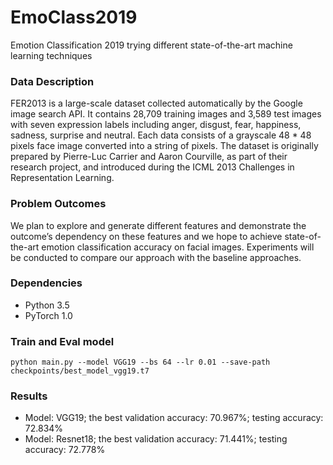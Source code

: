 # EmoClass2019
Emotion Classification 2019 trying different state-of-the-art machine learning techniques

### Data Description
FER2013 is a large-scale dataset collected automatically by the Google image search API. It contains 28,709 training images and 3,589 test images with seven expression labels including anger, disgust, fear, happiness, sadness, surprise and neutral. Each data consists of a grayscale 48 * 48 pixels face image converted into a string of pixels. The dataset is originally prepared by Pierre-Luc Carrier and Aaron Courville, as part of their research project, and introduced during the ICML 2013 Challenges in Representation Learning.

### Problem Outcomes
We plan to explore and generate different features and demonstrate the outcome’s dependency on these features and we hope to achieve state-of-the-art emotion classification accuracy on facial images. Experiments will be conducted to compare our approach with the baseline approaches. 

### Dependencies
- Python 3.5
- PyTorch 1.0

### Train and Eval model
    python main.py --model VGG19 --bs 64 --lr 0.01 --save-path checkpoints/best_model_vgg19.t7

### Results
- Model:    VGG19; the best validation accuracy: 70.967%; testing accuracy: 72.834%
- Model: Resnet18; the best validation accuracy: 71.441%; testing accuracy: 72.778% 
